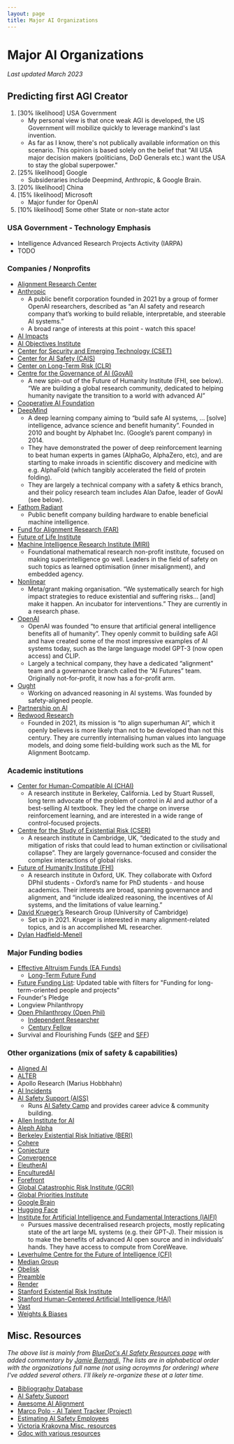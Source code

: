```yaml
---
layout: page
title: Major AI Organizations
---
```


# Major AI Organizations
_Last updated March 2023_

## Predicting first AGI Creator
1. [30% likelihood] USA Government
   - My personal view is that once weak AGI is developed, the US Government will mobilize quickly to leverage mankind's last invention.
   - As far as I know, there's not publically available information on this scenario. This opinion is based solely on the belief that "All USA major decision makers (politicians, DoD Generals etc.) want the USA to stay the global superpower."
2. [25% likelihood] Google
   - Subsideraries include Deepmind, Anthropic, & Google Brain.
3. [20% likelihood] China
4. [15% likelihood] Microsoft
   - Major funder for OpenAI
5. [10% likelihood] Some other State or non-state actor

### USA Government - Technology Emphasis
- Intelligence Advanced Research Projects Activity (IARPA)
- TODO

### Companies / Nonprofits
- [Alignment Research Center](https://alignmentresearchcenter.org/)
- [Anthropic](https://www.anthropic.com/)
   - A public benefit corporation founded in 2021 by a group of former OpenAI researchers, described as “an AI safety and research company that’s working to build reliable, interpretable, and steerable AI systems.”
   - A broad range of interests at this point - watch this space!
- [AI Impacts](https://aiimpacts.org/)
- [AI Objectives Institute](https://ai.objectives.institute/)
- [Center for Security and Emerging Technology (CSET)](https://cset.georgetown.edu/)
- [Center for AI Safety (CAIS)](https://www.safe.ai/)
- [Center on Long-Term Risk (CLR)](https://longtermrisk.org/)
- [Centre for the Governance of AI (GovAI)](https://governance.ai/)
   - A new spin-out of the Future of Humanity Institute (FHI, see below). “We are building a global research community, dedicated to helping humanity navigate the transition to a world with advanced AI”
- [Cooperative AI Foundation](https://www.cooperativeai.com/home)
- [DeepMind](https://deepmind.com/)
   - A deep learning company aiming to “build safe AI systems, ... [solve] intelligence, advance science and benefit humanity”. Founded in 2010 and bought by Alphabet Inc. (Google’s parent company) in 2014. 
   - They have demonstrated the power of deep reinforcement learning to beat human experts in games (AlphaGo, AlphaZero, etc), and are starting to make inroads in scientific discovery and medicine with e.g. AlphaFold (which tangibly accelerated the field of protein folding).
   - They are largely a technical company with a safety & ethics branch, and their policy research team includes Alan Dafoe, leader of GovAI (see below).
- [Fathom Radiant](https://fathomradiant.co/)
   - Public benefit company building hardware to enable beneficial machine intelligence.
- [Fund for Alignment Research (FAR)](https://far.ai/)
- [Future of Life Institute](https://futureoflife.org/ai-safety-research/)
- [Machine Intelligence Research Institute (MIRI)](https://intelligence.org/)
   - Foundational mathematical research non-profit institute, focused on making superintelligence go well. Leaders in the field of safety on such topics as learned optimisation (inner misalignment), and embedded agency.
- [Nonlinear](https://www.nonlinear.org/)
   - Meta/grant making organisation. “We systematically search for high impact strategies to reduce existential and suffering risks… [and] make it happen. An incubator for interventions.” They are currently in a research phase.
- [OpenAI](https://openai.com/)
   - OpenAI was founded “to ensure that artificial general intelligence benefits all of humanity”. They openly commit to building safe AGI and have created some of the most impressive examples of AI systems today, such as the large language model GPT-3 (now open access) and CLIP.
   - Largely a technical company, they have a dedicated “alignment” team and a governance branch called the “AI Futures” team. Originally not-for-profit, it now has a for-profit arm.
- [Ought](https://ought.org/)
   - Working on advanced reasoning in AI systems. Was founded by safety-aligned people.
- [Partnership on AI](https://partnershiponai.org/)
- [Redwood Research](https://www.redwoodresearch.org/)
   - Founded in 2021, its mission is “to align superhuman AI”, which it openly believes is more likely than not to be developed than not this century. They are currently internalising human values into language models, and doing some field-building work such as the ML for Alignment Bootcamp.

### Academic institutions 
- [Center for Human-Compatible AI (CHAI)](https://humancompatible.ai/)
   - A research institute in Berkeley, California. Led by Stuart Russell, long term advocate of the problem of control in AI and author of a best-selling AI textbook. They led the charge on inverse reinforcement learning, and are interested in a wide range of control-focused projects.
- [Centre for the Study of Existential Risk (CSER)](https://www.cser.ac.uk/)
   - A research institute in Cambridge, UK, “dedicated to the study and mitigation of risks that could lead to human extinction or civilisational collapse”. They are largely governance-focused and consider the complex interactions of global risks.
- [Future of Humanity Institute (FHI)](https://www.fhi.ox.ac.uk/)
   - A research institute in Oxford, UK. They collaborate with Oxford DPhil students - Oxford’s name for PhD students - and house academics. Their interests are broad, spanning governance and alignment, and “include idealized reasoning, the incentives of AI systems, and the limitations of value learning.”
- [David Krueger’s](https://www.davidscottkrueger.com/) Research Group (University of Cambridge)
   - Set up in 2021. Krueger is interested in many alignment-related topics, and is an accomplished ML researcher. 
- [Dylan Hadfield-Menell](https://people.csail.mit.edu/dhm/)

### Major Funding bodies
- [Effective Altruism Funds (EA Funds)](https://funds.effectivealtruism.org/)
   - [Long-Term Future Fund](https://funds.effectivealtruism.org/funds/far-future)
- [Future Funding List](https://www.futurefundinglist.com/): Updated table with filters for "Funding for long-term-oriented people and projects"
- Founder's Pledge
- Longview Philanthropy
- [Open Philanthropy (Open Phil)](https://www.openphilanthropy.org/)
   - [Independent Researcher](https://www.openphilanthropy.org/early-career-funding-for-individuals-interested-in-improving-the-long-term-future/)
   - [Century Fellow](https://www.openphilanthropy.org/century-fellowship/)
- Survival and Flourishing Funds ([SFP](http://survivalandflourishing.org/) and [SFF](https://survivalandflourishing.fund/)) 

### Other organizations (mix of safety & capabilities)
- [Aligned AI](https://buildaligned.ai/)
- [ALTER](https://alter.org.il/)
- Apollo Research (Marius Hobbhahn)
- [AI Incidents](https://incidentdatabase.ai/about/)
- [AI Safety Support (AISS)](https://www.aisafetysupport.org/home)
   - Runs [AI Safety Camp](https://aisafety.camp/) and provides career advice & community building.
- [Allen Institute for AI](https://allenai.org/)
- [Aleph Alpha](https://aleph-alpha.de/)
- [Berkeley Existential Risk Initiative (BERI)](https://existence.org/)
- [Cohere](https://cohere.ai/)
- [Conjecture](https://www.conjecture.dev/)
- [Convergence](https://www.convergenceanalysis.org/)
- [EleutherAI](https://www.eleuther.ai/)
- [EnculturedAI](https://www.encultured.ai/)
- [Forefront](https://www.forefront.ai/)
- [Global Catastrophic Risk Institute (GCRI)](http://gcrinstitute.org/)
- [Global Priorities Institute](https://globalprioritiesinstitute.org/)
- [Google Brain](https://research.google/teams/brain/)
- [Hugging Face](https://huggingface.co/)
- [Institute for Artificial Intelligence and Fundamental Interactions (IAIFI)](https://iaifi.org/)
   - Pursues massive decentralised research projects, mostly replicating state of the art large ML systems (e.g. their GPT-J). Their mission is to make the benefits of advanced AI open source and in individuals’ hands. They have access to compute from CoreWeave.
- [Leverhulme Centre for the Future of Intelligence (CFI)](http://lcfi.ac.uk/)
- [Median Group](http://mediangroup.org/)
- [Obelisk](https://astera.org/obelisk/)
- [Preamble](https://www.preamble.com/about-us)
- [Render](https://rendertoken.com/)
- [Stanford Existential Risk Institute](https://seri.stanford.edu/)
- [Stanford Human-Centered Artificial Intelligence (HAI)](https://hai.stanford.edu/)
- [Vast](https://vast.ai/)
- [Weights & Biases](https://wandb.ai/site)

## Misc. Resources
_The above list is mainly from [BlueDot's AI Safety Resources page](https://www.agisafetyfundamentals.com/resources) with added commentary by [Jamie Bernardi.](https://jamiebernardi.com/)
The lists are in alphabetical order with the organizations full name (not using acroymns for ordering) where I've added several others. I'll likely re-organize these at a later time._
- [Bibliography Database](https://www.lesswrong.com/posts/4DegbDJJiMX2b3EKm/tai-safety-bibliographic-database)
- [AI Safety Support](https://www.aisafetysupport.org/resources/lots-of-links)
- [Awesome AI Alignment](https://github.com/dit7ya/awesome-ai-alignment)
- [Marco Polo - AI Talent Tracker (Project)](https://macropolo.org/digital-projects/the-global-ai-talent-tracker/)
- [Estimating AI Safety Employees](https://www.lesswrong.com/posts/mC3oeq62DWeqxiNBx/estimating-the-current-and-future-number-of-ai-safety)
- [Victoria Krakovna Misc. resources](https://vkrakovna.wordpress.com/ai-safety-resources/#communities)
- [Gdoc with various resources](https://docs.google.com/document/d/1z0QoDEu6WmubZSqh7ejgGtBjTR0i0SfLwyNgdcD9kBc/edit#heading=h.b7aa6ksd98wr)